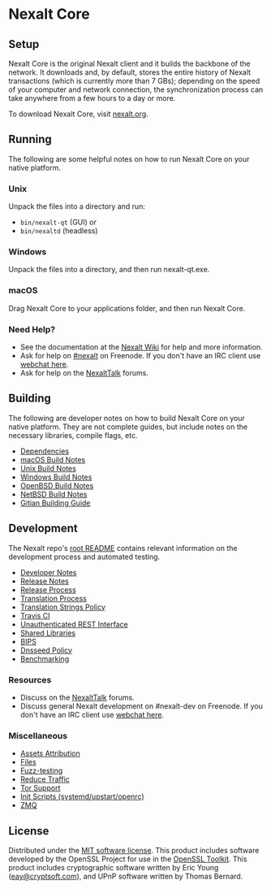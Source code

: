 Nexalt Core
=============

Setup
---------------------
Nexalt Core is the original Nexalt client and it builds the backbone of the network. It downloads and, by default, stores the entire history of Nexalt transactions (which is currently more than 7 GBs); depending on the speed of your computer and network connection, the synchronization process can take anywhere from a few hours to a day or more.

To download Nexalt Core, visit [nexalt.org](https://nexalt.org).

Running
---------------------
The following are some helpful notes on how to run Nexalt Core on your native platform.

### Unix

Unpack the files into a directory and run:

- `bin/nexalt-qt` (GUI) or
- `bin/nexaltd` (headless)

### Windows

Unpack the files into a directory, and then run nexalt-qt.exe.

### macOS

Drag Nexalt Core to your applications folder, and then run Nexalt Core.

### Need Help?

* See the documentation at the [Nexalt Wiki](https://nexalt.info/)
for help and more information.
* Ask for help on [#nexalt](http://webchat.freenode.net?channels=nexalt) on Freenode. If you don't have an IRC client use [webchat here](http://webchat.freenode.net?channels=nexalt).
* Ask for help on the [NexaltTalk](https://nexalttalk.io/) forums.

Building
---------------------
The following are developer notes on how to build Nexalt Core on your native platform. They are not complete guides, but include notes on the necessary libraries, compile flags, etc.

- [Dependencies](dependencies.md)
- [macOS Build Notes](build-osx.md)
- [Unix Build Notes](build-unix.md)
- [Windows Build Notes](build-windows.md)
- [OpenBSD Build Notes](build-openbsd.md)
- [NetBSD Build Notes](build-netbsd.md)
- [Gitian Building Guide](gitian-building.md)

Development
---------------------
The Nexalt repo's [root README](/README.md) contains relevant information on the development process and automated testing.

- [Developer Notes](developer-notes.md)
- [Release Notes](release-notes.md)
- [Release Process](release-process.md)
- [Translation Process](translation_process.md)
- [Translation Strings Policy](translation_strings_policy.md)
- [Travis CI](travis-ci.md)
- [Unauthenticated REST Interface](REST-interface.md)
- [Shared Libraries](shared-libraries.md)
- [BIPS](bips.md)
- [Dnsseed Policy](dnsseed-policy.md)
- [Benchmarking](benchmarking.md)

### Resources
* Discuss on the [NexaltTalk](https://nexalttalk.io/) forums.
* Discuss general Nexalt development on #nexalt-dev on Freenode. If you don't have an IRC client use [webchat here](http://webchat.freenode.net/?channels=nexalt-dev).

### Miscellaneous
- [Assets Attribution](assets-attribution.md)
- [Files](files.md)
- [Fuzz-testing](fuzzing.md)
- [Reduce Traffic](reduce-traffic.md)
- [Tor Support](tor.md)
- [Init Scripts (systemd/upstart/openrc)](init.md)
- [ZMQ](zmq.md)

License
---------------------
Distributed under the [MIT software license](/COPYING).
This product includes software developed by the OpenSSL Project for use in the [OpenSSL Toolkit](https://www.openssl.org/). This product includes
cryptographic software written by Eric Young ([eay@cryptsoft.com](mailto:eay@cryptsoft.com)), and UPnP software written by Thomas Bernard.
